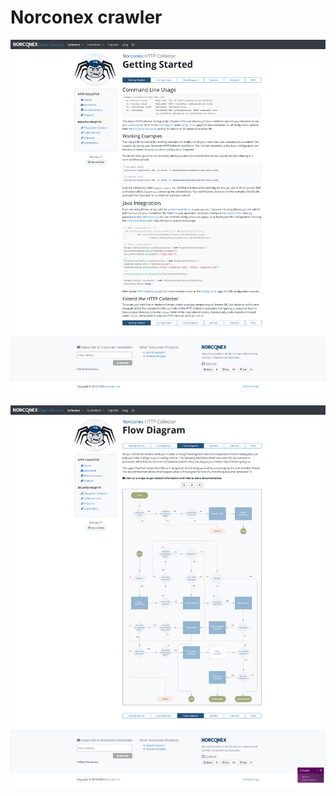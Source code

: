 ﻿# Norconex crawler 


![2020 11 22 Capture042 Opensource.Norconex.Com](../pic/2020-11-22Capture042-opensource.norconex.com.png)

![2020 11 22 Capture045 Opensource.Norconex.Com](../pic/2020-11-22Capture045-opensource.norconex.com.png)

